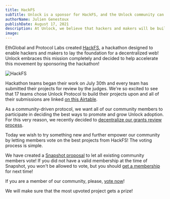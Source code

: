 ```yaml
---
title: HackFS
subTitle: Unlock is a sponsor for HackFS, and the Unlock community can vote on the best projects!
authorName: Julien Genestoux
publishDate: August 17, 2021
description: At Unlock, we believe that hackers and makers will be building a better version of the web. For this reason, we are sponsors for HackFS, and we give our community the power to vote on the best projects!
image:
---
```


EthGlobal and Protocol Labs created [HackFS](https://hackfs.com/), a hackathon designed to enable hackers and makers to lay the foundation for a decentralized web! Unlock embraces this mission completely and decided to help accelerate this movement by sponsoring the hackathon!

![HackFS](/static/images/blog/hackfs/hackfs.png)


Hackathon teams began their work on July 30th and every team has submitted their projects for review by the judges. We're so excited to see that 17 teams chose Unlock Protocol to build their projects upon and all of their submissions are linked [on this Airtable](https://airtable.com/shrN4lIsh3yXQLQKh/tblfEgiZwI8Iog8ZK).

As a community-driven protocol, we want all of our community members to participate in deciding the best ways to promote and grow Unlock adoption. For this very reason, we recently decided to [decentralize our grants review process](https://unlock.community/t/decentralizing-the-grants-process/106).

Today we wish to try something new and further empower our community by letting members vote on the best projects from HackFS! The voting process is simple.


We have created a [Snapshot proposal](https://snapshot.org/#/unlock-community.eth) to let all existing community members vote! If you did not have a valid membership at the time of Snapshot, you won't be allowed to vote, but you should [get a membership](https://app.unlock-protocol.com/checkout?redirectUri=https%3A%2F%2Fsnapshot.org%2F%23%2Funlock-community.eth%2F&paywallConfig=%7B%22locks%22%3A%7B%220xac1fceC2e4064CCd83ac8C9B0c9B8d944AB0D246%22%3A%7B%22network%22%3A100%7D%7D%2C%22persistentCheckout%22%3Atrue%2C%22icon%22%3A%22https%3A%2F%2Flocksmith.unlock-protocol.com%2Flock%2F0xac1fceC2e4064CCd83ac8C9B0c9B8d944AB0D246%2Ficon%22%7D) for next time!

If you are a member of our community, please, [vote now](https://snapshot.org/#/unlock-community.eth)!

We will make sure that the most upvoted project gets a prize!